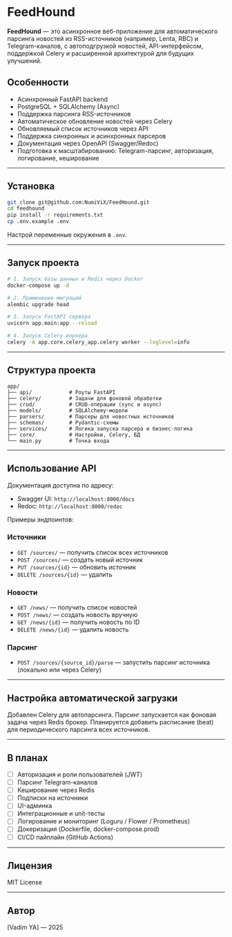 # FeedHound

**FeedHound** — это асинхронное веб-приложение для автоматического парсинга новостей из RSS-источников (например, Lenta, RBC) и Telegram-каналов, с автоподгрузкой новостей, API-интерфейсом, поддержкой Celery и расширенной архитектурой для будущих улучшений.

## Особенности

- Асинхронный FastAPI backend
- PostgreSQL + SQLAlchemy (Async)
- Поддержка парсинга RSS-источников
- Автоматическое обновление новостей через Celery
- Обновляемый список источников через API
- Поддержка синхронных и асинхронных парсеров
- Документация через OpenAPI (Swagger/Redoc)
- Подготовка к масштабированию: Telegram-парсинг, авторизация, логирование, кеширование

---

## Установка

```bash
git clone git@github.com:NumiViX/FeedHound.git
cd feedhound
pip install -r requirements.txt
cp .env.example .env
```

Настрой переменные окружения в `.env`.

---

## Запуск проекта

```bash
# 1. Запуск базы данных и Redis через Docker
docker-compose up -d

# 2. Применение миграций
alembic upgrade head

# 3. Запуск FastAPI сервера
uvicorn app.main:app --reload

# 4. Запуск Celery воркера
celery -A app.core.celery_app.celery worker --loglevel=info
```

---

## Структура проекта

```
app/
├── api/            # Роуты FastAPI
├── celery/         # Задачи для фоновой обработки
├── crud/           # CRUD-операции (sync и async)
├── models/         # SQLAlchemy-модели
├── parsers/        # Парсеры для новостных источников
├── schemas/        # Pydantic-схемы
├── services/       # Логика запуска парсера и бизнес-логика
├── core/           # Настройки, Celery, БД
└── main.py         # Точка входа
```

---

## Использование API

Документация доступна по адресу:

- Swagger UI: `http://localhost:8000/docs`
- Redoc: `http://localhost:8000/redoc`

Примеры эндпоинтов:

### Источники

- `GET /sources/` — получить список всех источников
- `POST /sources/` — создать новый источник
- `PUT /sources/{id}` — обновить источник
- `DELETE /sources/{id}` — удалить

### Новости

- `GET /news/` — получить список новостей
- `POST /news/` — создать новость вручную
- `GET /news/{id}` — получить новость по ID
- `DELETE /news/{id}` — удалить новость

### Парсинг

- `POST /sources/{source_id}/parse` — запустить парсинг источника (локально или через Celery)

---

## Настройка автоматической загрузки

Добавлен Celery для автопарсинга. Парсинг запускается как фоновая задача через Redis брокер. Планируется добавить расписание (beat) для периодического парсинга всех источников.

---

## В планах

- [ ] Авторизация и роли пользователей (JWT)
- [ ] Парсинг Telegram-каналов
- [ ] Кеширование через Redis
- [ ] Подписки на источники
- [ ] UI-админка
- [ ] Интеграционные и unit-тесты
- [ ] Логирование и мониторинг (Loguru / Flower / Prometheus)
- [ ] Докеризация (Dockerfile, docker-compose.prod)
- [ ] CI/CD пайплайн (GitHub Actions)

---

## Лицензия

MIT License

---

## Автор

[Vadim YA] — 2025